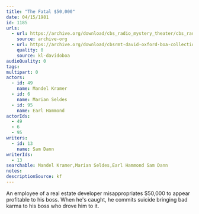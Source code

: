 ```yaml
---
title: "The Fatal $50,000"
date: 04/15/1981
id: 1185
urls: 
  - url: https://archive.org/download/cbs_radio_mystery_theater/cbs_radio_mystery_theater-1151-1200.zip/cbs_radio_mystery_theater-1151-1200%2Fcbsrmt_1185_the_fatal_50000.mp3
    source: archive-org
  - url: https://archive.org/download/cbsrmt-david-oxford-boa-collection/CBSRMT-810415-1185-The-Fatal-$50,000-(128-44)_KQV-{BoA}.mp3
    quality: 0
    source: kl-davidoboa
audioQuality: 0
tags: 
multipart: 0
actors:  
  - id: 49
    name: Mandel Kramer  
  - id: 6
    name: Marian Seldes  
  - id: 95
    name: Earl Hammond
actorIds:  
  - 49  
  - 6  
  - 95
writers:  
  - id: 13
    name: Sam Dann
writerIds:  
  - 13
searchable: Mandel Kramer,Marian Seldes,Earl Hammond Sam Dann
notes: 
descriptionSource: kf
---
```

An employee of a real estate developer misappropriates $50,000 to appear profitable to his boss. When he's caught, he commits suicide bringing bad karma to his boss who drove him to it.